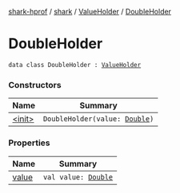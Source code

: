 [shark-hprof](../../../index.md) / [shark](../../index.md) / [ValueHolder](../index.md) / [DoubleHolder](./index.md)

# DoubleHolder

`data class DoubleHolder : `[`ValueHolder`](../index.md)

### Constructors

| Name | Summary |
|---|---|
| [&lt;init&gt;](-init-.md) | `DoubleHolder(value: `[`Double`](https://kotlinlang.org/api/latest/jvm/stdlib/kotlin/-double/index.html)`)` |

### Properties

| Name | Summary |
|---|---|
| [value](value.md) | `val value: `[`Double`](https://kotlinlang.org/api/latest/jvm/stdlib/kotlin/-double/index.html) |
